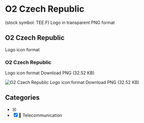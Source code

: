 # O2 Czech Republic
 (stock symbol: TEE.F) Logo in transparent PNG format

## O2 Czech Republic
 Logo icon format

### O2 Czech Republic
 Logo icon format Download PNG (32.52 KB)

![O2 Czech Republic
 Logo icon format Download PNG (32.52 KB)](/img/orig/TEE.F-181b6571.png)



## Categories
- [x] 
- [x] 📡 Telecommunication
